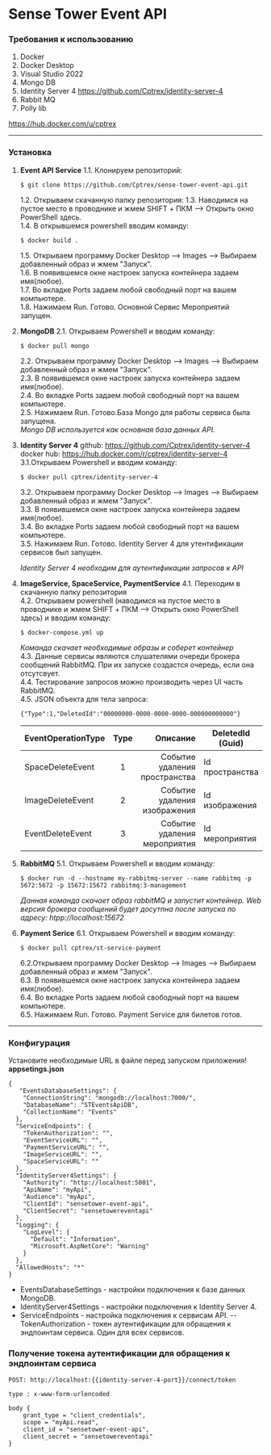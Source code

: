 # Sense Tower Event API

### Требования к использованию
1. Docker
2. Docker Desktop
3. Visual Studio 2022
4. Mongo DB
5. Identity Server 4 https://github.com/Cptrex/identity-server-4
6. Rabbit MQ
7. Polly lib


https://hub.docker.com/u/cptrex
_____

### Установка
1. **Event API Service**
    1.1. Клонируем репозиторий:
    ```
    $ git clone https://github.com/Cptrex/sense-tower-event-api.git
    ```
    1.2. Открываем скачанную папку репозитория:
    1.3. Наводимся на пустое место в проводнике и жмем SHIFT + ПКМ --> Открыть окно PowerShell здесь. </br>
    1.4. В открывшемся powershell вводим команду:
    ```
    $ docker build .
    ```
    1.5. Открываем программу Docker Desktop --> Images --> Выбираем добавленный образ и жмем "Запуск". </br>
    1.6. В появившемся окне настроек запуска контейнера задаем имя(любое). </br>
    1.7. Во вкладке Ports задаем любой свободный порт на вашем компьютере. </br>
    1.8. Нажимаем Run. Готово. Основной Сервис Мероприятий запущен. </br>

2. **MongoDB**
    2.1. Открываем Powershell и вводим команду:
    ```
    $ docker pull mongo
    ```
    2.2. Открываем программу Docker Desktop --> Images --> Выбираем добавленный образ и жмем "Запуск". </br>
    2.3. В появившемся окне настроек запуска контейнера задаем имя(любое). </br>
    2.4. Во вкладке Ports задаем любой свободный порт на вашем компьютере. </br>
    2.5. Нажимаем Run. Готово.База Mongo для работы сервиса была запущена. </br>
    *Mongo DB используется как основная база данных API.*

3. **Identity Server 4**
    github: https://github.com/Cptrex/identity-server-4
    docker hub: https://hub.docker.com/r/cptrex/identity-server-4
    3.1.Открываем Powershell и вводим команду:
    ```
    $ docker pull cptrex/identity-server-4
    ```
    3.2. Открываем программу Docker Desktop --> Images --> Выбираем добавленный образ и жмем "Запуск". </br>
    3.3. В появившемся окне настроек запуска контейнера задаем имя(любое). </br>
    3.4. Во вкладке Ports задаем любой свободный порт на вашем компьютере. </br>
    3.5. Нажимаем Run. Готово. Identity Server 4 для утентификации сервисов был запущен. </br>

    *Identity Server 4 необходим для аутентификации запросов к API*

4. **ImageService, SpaceService, PaymentService**
    4.1. Переходим в скачанную папку репозитория  </br>
    4.2. Открываем powershell (наводимся на пустое место в проводнике и жмем SHIFT + ПКМ --> Открыть окно PowerShell здесь) и вводим команду:
    ```
    $ docker-compose.yml up
    ```
    *Команда скачает необходимые образы и соберет контейнер* </br>
    4.3. Данные сервисы являются слушателями очереди брокера сообщений RabbitMQ. При их запуске создастся очередь, если она отсутсвует. </br>
    4.4. Тестирование запросов можно производить через UI часть RabbitMQ. </br>
    4.5. JSON объекта для тела запроса: </br>
    ```
    {"Type":1,"DeletedId":"00000000-0000-0000-0000-000000000000"}
    ```
    EventOperationType |          Type |                    Описание   | DeletedId (Guid)   |
    :------------------|:-------------:|------------------------------:|--------------------
    |SpaceDeleteEvent  | 1             | Событие удаления пространства | Id пространства
    |ImageDeleteEvent  | 2             | Событие удаления изображения  | Id изображения
    |EventDeleteEvent  | 3             | Событие удаления мероприятия  | Id мероприятия
5. **RabbitMQ**
    5.1. Открываем Powershell и вводим команду:
    ```
    $ docker run -d --hostname my-rabbitmq-server --name rabbitmq -p 5672:5672 -p 15672:15672 rabbitmq:3-management
    ```
    *Данная команда скачает образ rabbitMQ и запустит контейнер. Web версия брокера сообщений будет досутпна после запуска по адресу: htpp://localhost:15672*
  6. **Payment Serice**
      6.1. Открываем Powershell и вводим команду:
        ```
        $ docker pull cptrex/st-service-payment
        ```
      6.2.Открываем программу Docker Desktop --> Images --> Выбираем добавленный образ и жмем "Запуск". </br>
      6.3. В появившемся окне настроек запуска контейнера задаем имя(любое). </br>
      6.4. Во вкладке Ports задаем любой свободный порт на вашем компьютере. </br>
      6.5. Нажимаем Run. Готово. Payment Service для билетов готов. </br>
_____

### Конфигурация

Установите необходимые URL в файле перед запуском приложения!
**appsetings.json**
```
{
   "EventsDatabaseSettings": {
    "ConnectionString": "mongodb://localhost:7000/",
    "DatabaseName": "STEventsApiDB",
    "CollectionName": "Events"
  },
  "ServiceEndpoints": {
    "TokenAuthorization": "",
    "EventServiceURL": "",
    "PaymentServiceURL": "",
    "ImageServiceURL": "",
    "SpaceServiceURL": ""
  },
  "IdentityServer4Settings": {
    "Authority": "http://localhost:5001",
    "ApiName": "myApi",
    "Audience": "myApi",
    "ClientId": "sensetower-event-api",
    "ClientSecret": "sensetowereventapi"
  },
  "Logging": {
    "LogLevel": {
      "Default": "Information",
      "Microsoft.AspNetCore": "Warning"
    }
  },
  "AllowedHosts": "*"
}
```
- EventsDatabaseSettings - настройки подключения к базе данных MongoDB.
- IdentityServer4Settings - настройки подключения к Identity Server 4.
- ServiceEndpoints - настройка подключения к сервисам API.
-- TokenAuthorization - токен аутентификации для обращения к эндпоинтам сервиса. Один для всех сервисов.

### Получение токена аутентификации для обращения к эндпоинтам сервиса
```
POST: http://localhost:{{identity-server-4-port}}/connect/token

type : x-www-form-urlencoded

body {
    grant_type = "client_credentials",
    scope = "myApi.read",
    client_id = "sensetower-event-api",
    client_secret = "sensetowereventapi"
}
```